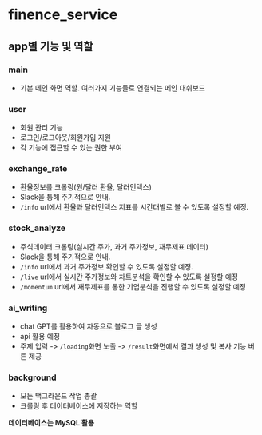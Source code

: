 # finence_service
## app별 기능 및 역할
### main
- 기본 메인 화면 역할. 여러가지 기능들로 연결되는 메인 대쉬보드
### user
- 회원 관리 기능
- 로그인/로그아웃/회원가입 지원
- 각 기능에 접근할 수 있는 권한 부여
### exchange_rate
- 환율정보를 크롤링(원/달러 환율, 달러인덱스)
- Slack을 통해 주기적으로 안내.
- `/info` url에서 환율과 달러인덱스 지표를 시간대별로 볼 수 있도록 설정할 예정.
### stock_analyze
- 주식데이터 크롤링(실시간 주가, 과거 주가정보, 재무제표 데이터)
- Slack을 통해 주기적으로 안내.
- `/info` url에서 과거 주가정보 확인할 수 있도록 설정할 예정.
- `/live` url에서 실시간 주가정보와 차트분석을 확인할 수 있도록 설정할 예정
- `/momentum` url에서 재무제표를 통한 기업분석을 진행할 수 있도록 설정할 예정
### ai_writing
- chat GPT를 활용하여 자동으로 블로그 글 생성
- api 활용 예정
- 주제 입력 -> `/loading`화면 노출 -> `/result`화면에서 결과 생성 및 복사 기능 버튼 제공
### background
- 모든 백그라운드 작업 총괄
- 크롤링 후 데이터베이스에 저장하는 역할

**데이터베이스는 MySQL 활용**